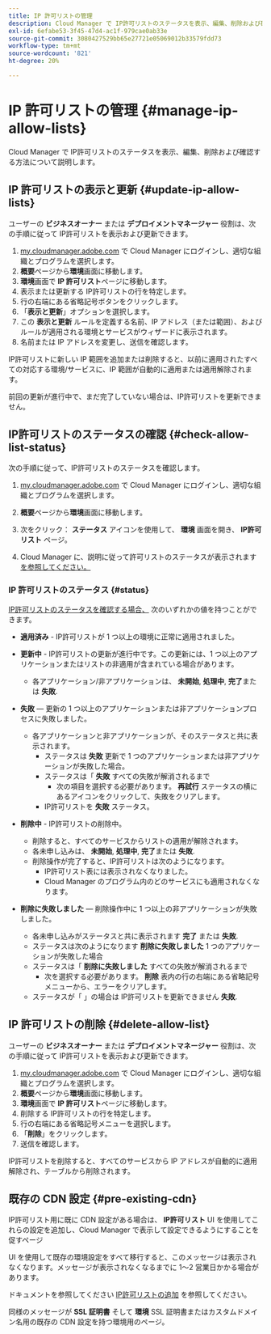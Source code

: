 ```yaml
---
title: IP 許可リストの管理
description: Cloud Manager で IP許可リストのステータスを表示、編集、削除および確認する方法について説明します。
exl-id: 6efabe53-3f45-47d4-ac1f-979cae0ab33e
source-git-commit: 3080427529bb65e27721e05069012b33579fdd73
workflow-type: tm+mt
source-wordcount: '821'
ht-degree: 20%

---
```


# IP 許可リストの管理 {#manage-ip-allow-lists}

Cloud Manager で IP許可リストのステータスを表示、編集、削除および確認する方法について説明します。

## IP 許可リストの表示と更新 {#update-ip-allow-lists}

ユーザーの **ビジネスオーナー** または **デプロイメントマネージャー** 役割は、次の手順に従って IP許可リストを表示および更新できます。

1. [my.cloudmanager.adobe.com](https://my.cloudmanager.adobe.com/) で Cloud Manager にログインし、適切な組織とプログラムを選択します。
1. **概要**&#x200B;ページから&#x200B;**環境**&#x200B;画面に移動します。
1. **環境**&#x200B;画面で **IP 許可リスト**&#x200B;ページに移動します。
1. 表示または更新する IP許可リストの行を特定します。
1. 行の右端にある省略記号ボタンをクリックします。
1. 「**表示と更新**」オプションを選択します。
1. この **表示と更新** ルールを定義する名前、IP アドレス（または範囲）、およびルールが適用される環境とサービスがウィザードに表示されます。
1. 名前または IP アドレスを変更し、送信を確認します。

IP許可リストに新しい IP 範囲を追加または削除すると、以前に適用されたすべての対応する環境/サービスに、IP 範囲が自動的に適用または適用解除されます。

前回の更新が進行中で、まだ完了していない場合は、IP許可リストを更新できません。

## IP許可リストのステータスの確認 {#check-allow-list-status}

次の手順に従って、IP許可リストのステータスを確認します。

1. [my.cloudmanager.adobe.com](https://my.cloudmanager.adobe.com/) で Cloud Manager にログインし、適切な組織とプログラムを選択します。

1. **概要**&#x200B;ページから&#x200B;**環境**&#x200B;画面に移動します。

1. 次をクリック： **ステータス** アイコンを使用して、 **環境** 画面を開き、 **IP許可リスト** ページ。

1. Cloud Manager に、説明に従って許可リストのステータスが表示されます [を参照してください。](#status)

### IP 許可リストのステータス {#status}

[IP許可リストのステータスを確認する場合、](#check-allow-list-status) 次のいずれかの値を持つことができます。

* **適用済み** - IP許可リストが 1 つ以上の環境に正常に適用されました。

* **更新中** - IP許可リストの更新が進行中です。この更新には、1 つ以上のアプリケーションまたはリストの非適用が含まれている場合があります。

   * 各アプリケーション/非アプリケーションは、 **未開始**, **処理中**, **完了**&#x200B;または **失敗**.

* **失敗**  — 更新の 1 つ以上のアプリケーションまたは非アプリケーションプロセスに失敗しました。
   * 各アプリケーションと非アプリケーションが、そのステータスと共に表示されます。
      * ステータスは **失敗** 更新で 1 つのアプリケーションまたは非アプリケーションが失敗した場合。
      * ステータスは「 **失敗** すべての失敗が解消されるまで
         * 次の項目を選択する必要があります。 **再試行** ステータスの横にあるアイコンをクリックして、失敗をクリアします。
      * IP許可リストを **失敗** ステータス。

* **削除中** - IP許可リストの削除中。
   * 削除すると、すべてのサービスからリストの適用が解除されます。
   * 各未申し込みは、 **未開始**, **処理中**, **完了**&#x200B;または **失敗**.
   * 削除操作が完了すると、IP許可リストは次のようになります。
      * IP許可リスト表には表示されなくなりました。
      * Cloud Manager のプログラム内のどのサービスにも適用されなくなります。

* **削除に失敗しました**  — 削除操作中に 1 つ以上の非アプリケーションが失敗しました。

   * 各未申し込みがステータスと共に表示されます **完了** または **失敗**.
   * ステータスは次のようになります **削除に失敗しました** 1 つのアプリケーションが失敗した場合
   * ステータスは「 **削除に失敗しました** すべての失敗が解消されるまで
      * 次を選択する必要があります。 **削除** 表内の行の右端にある省略記号メニューから、エラーをクリアします。
   * ステータスが「 」の場合は IP許可リストを更新できません **失敗**.

## IP 許可リストの削除 {#delete-allow-list}

ユーザーの **ビジネスオーナー** または **デプロイメントマネージャー** 役割は、次の手順に従って IP許可リストを表示および更新できます。

1. [my.cloudmanager.adobe.com](https://my.cloudmanager.adobe.com/) で Cloud Manager にログインし、適切な組織とプログラムを選択します。
1. **概要**&#x200B;ページから&#x200B;**環境**&#x200B;画面に移動します。
1. **環境**&#x200B;画面で **IP 許可リスト**&#x200B;ページに移動します。
1. 削除する IP許可リストの行を特定します。
1. 行の右端にある省略記号メニューを選択します。
1. 「**削除**」をクリックします。
1. 送信を確認します。

IP許可リストを削除すると、すべてのサービスから IP アドレスが自動的に適用解除され、テーブルから削除されます。

## 既存の CDN 設定 {#pre-existing-cdn}

IP許可リスト用に既に CDN 設定がある場合は、 **IP許可リスト** UI を使用してこれらの設定を追加し、Cloud Manager で表示して設定できるようにすることを促すページ

UI を使用して既存の環境設定をすべて移行すると、このメッセージは表示されなくなります。メッセージが表示されなくなるまでに 1～2 営業日かかる場合があります。

ドキュメントを参照してください [IP許可リストの追加](/help/implementing/cloud-manager/ip-allow-lists/add-ip-allow-lists.md) を参照してください。

同様のメッセージが **SSL 証明書** そして **環境** SSL 証明書またはカスタムドメイン名用の既存の CDN 設定を持つ環境用のページ。
